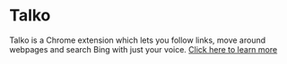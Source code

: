 # Talko

Talko is a Chrome extension which lets you follow links, move around webpages and search Bing with just your voice.
[Click here to learn more](https://docs.google.com/presentation/d/1GLuWu1fby_-c61aUkNwP-S2ZKDrSvnDSRjukwzvMbdA/edit#slide=id.g35ed75ccf_057)
